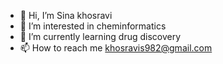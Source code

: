 - 👋 Hi, I’m Sina khosravi
- 👀 I’m interested in cheminformatics
- 🌱 I’m currently learning drug discovery
- 📫 How to reach me khosravis982@gmail.com

<!---
khosravisina/khosravisina is a ✨ special ✨ repository because its `README.md` (this file) appears on your GitHub profile.
You can click the Preview link to take a look at your changes.
--->

